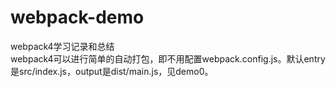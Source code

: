 # webpack-demo
webpack4学习记录和总结  
webpack4可以进行简单的自动打包，即不用配置webpack.config.js。默认entry是src/index.js，output是dist/main.js，见demo0。